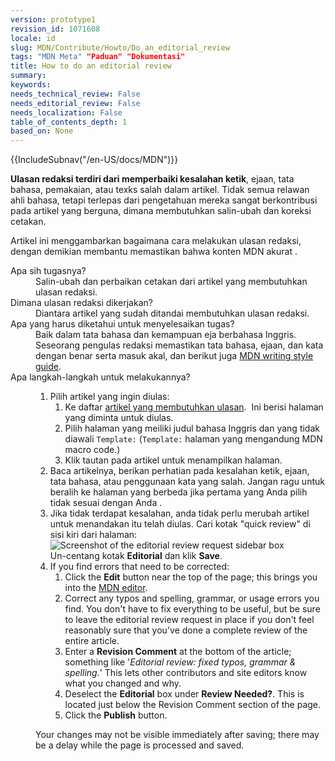 ```yaml
---
version: prototype1
revision_id: 1071608
locale: id
slug: MDN/Contribute/Howto/Do_an_editorial_review
tags: "MDN Meta" "Paduan" "Dokumentasi"
title: How to do an editorial review
summary: 
keywords: 
needs_technical_review: False
needs_editorial_review: False
needs_localization: False
table_of_contents_depth: 1
based_on: None
---
```

<div>{{IncludeSubnav("/en-US/docs/MDN")}}</div>

<p class="summary"><strong>Ulasan redaksi terdiri dari memperbaiki kesalahan ketik</strong>, ejaan, tata bahasa, pemakaian, atau texks salah dalam artikel. Tidak semua relawan ahli bahasa, tetapi terlepas dari pengetahuan mereka sangat berkontribusi pada artikel yang berguna, dimana membutuhkan salin-ubah dan koreksi cetakan.</p>

<p><span class="seoSummary">Artikel ini menggambarkan bagaimana cara melakukan ulasan redaksi, </span> <span id="result_box" lang="id"><span>dengan demikian membantu</span> <span>memastikan bahwa</span> <span>konten</span> <span>MDN</span> <span>akurat</span></span> <span class="seoSummary">.</span></p>

<dl>
 <dt>Apa sih tugasnya?</dt>
 <dd>Salin-ubah dan perbaikan cetakan dari artikel yang membutuhkan ulasan redaksi.</dd>
 <dt>Dimana ulasan redaksi dikerjakan?</dt>
 <dd>Diantara artikel yang sudah ditandai membutuhkan ulasan redaksi.</dd>
 <dt>Apa yang harus diketahui untuk menyelesaikan tugas?</dt>
 <dd>Baik dalam tata bahasa dan kemampuan eja berbahasa Inggris. Seseorang pengulas redaksi memastikan tata bahasa, ejaan, dan kata dengan benar serta masuk akal, dan berikut juga <a href="/en-US/docs/MDN/Contribute/Guidelines/Writing_style_guide">MDN writing style guide</a>.</dd>
 <dt>Apa langkah-langkah untuk melakukannya?</dt>
 <dd>
 <ol>
  <li>Pilih artikel yang ingin diulas:
   <ol>
    <li>Ke daftar <a href="/en-US/docs/needs-review/editorial">artikel yang membutuhkan ulasan</a>.&nbsp; Ini berisi halaman yang diminta untuk diulas.</li>
    <li>Pilih halaman yang meiliki judul bahasa Inggris dan yang tidak diawali <code>Template:</code> (<code>Template:</code> halaman yang mengandung MDN macro code.)</li>
    <li>Klik tautan pada artikel untuk menampilkan halaman.</li>
   </ol>
  </li>
  <li><a id="core-steps" name="core-steps"></a>Baca artikelnya, berikan perhatian pada kesalahan ketik, ejaan, tata bahasa, atau penggunaan kata yang salah. <span id="result_box" lang="id"><span>Jangan</span> <span>ragu untuk</span> <span>beralih ke</span> <span>halaman yang berbeda</span> <span>jika pertama</span> yang <span>Anda pilih</span> <span>tidak sesuai dengan Anda</span></span> .</li>
  <li>Jika tidak terdapat kesalahan, anda tidak perlu merubah artikel untuk menandakan itu telah diulas. Cari kotak "quick review" di sisi kiri dari halaman:<br />
   <img alt="Screenshot of the editorial review request sidebar box" src="https://mdn.mozillademos.org/files/13018/SidebarReviewBoxEditorial.png" /><br />
   Un-centang kotak <strong>Editorial</strong> dan klik <strong>Save</strong>.</li>
  <li>If you find errors that need to be corrected:
   <ol>
    <li>Click the <strong>Edit</strong> button near the top of the page; this brings you into the <a href="/en-US/docs/Project:MDN/Contributing/Editor_guide">MDN editor</a>.</li>
    <li>Correct any typos and spelling, grammar, or usage errors you find. You don't have to fix everything to be useful, but be sure to leave the editorial review request in place if you don't feel reasonably sure that you've done a complete review of the entire article.</li>
    <li>Enter a <strong>Revision Comment</strong> at the bottom of the article; something like '<em>Editorial review: fixed typos, grammar &amp; spelling.</em>' This lets other contributors and site editors know what you changed and why.</li>
    <li>Deselect the <strong>Editorial</strong> box under <strong>Review Needed?</strong>. This is located just below the Revision Comment section of the page.</li>
    <li>Click the <strong>Publish</strong> button.</li>
   </ol>
  </li>
 </ol>

 <div class="note">
 <p>Your changes may not be visible immediately after saving; there may be a delay while the page is processed and saved.</p>
 </div>
 </dd>
</dl>

